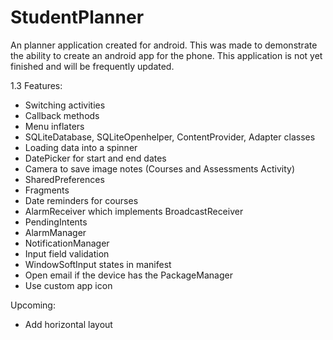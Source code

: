# StudentPlanner
An planner application created for android.
This was made to demonstrate the ability to create an android app for the phone.
This application is not yet finished and will be frequently updated.

1.3 Features:
- Switching activities
- Callback methods
- Menu inflaters
- SQLiteDatabase, SQLiteOpenhelper, ContentProvider, Adapter classes
- Loading data into a spinner
- DatePicker for start and end dates
- Camera to save image notes (Courses and Assessments Activity)
- SharedPreferences
- Fragments
- Date reminders for courses
- AlarmReceiver which implements BroadcastReceiver
- PendingIntents
- AlarmManager
- NotificationManager
- Input field validation
- WindowSoftInput states in manifest
- Open email if the device has the PackageManager
- Use custom app icon

Upcoming:
- Add horizontal layout